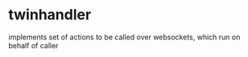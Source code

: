 # twinhandler

implements set of actions to be called over websockets, which run on behalf of caller

